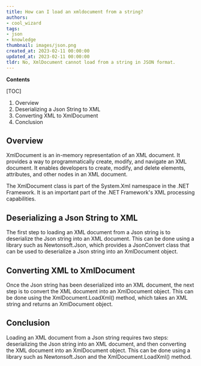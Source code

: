 ```yaml
---
title: How can I load an xmldocument from a string?
authors:
- cool_wizard
tags:
- json
- knowledge
thumbnail: images/json.png
created_at: 2023-02-11 00:00:00
updated_at: 2023-02-11 00:00:00
tldr: No, XmlDocument cannot load from a string in JSON format.
---
```


**Contents**

[TOC]

1. Overview
2. Deserializing a Json String to XML
3. Converting XML to XmlDocument
4. Conclusion

## Overview
XmlDocument is an in-memory representation of an XML document. It provides a way to programmatically create, modify, and navigate an XML document. It enables developers to create, modify, and delete elements, attributes, and other nodes in an XML document.

The XmlDocument class is part of the System.Xml namespace in the .NET Framework. It is an important part of the .NET Framework's XML processing capabilities.

## Deserializing a Json String to XML
The first step to loading an XML document from a Json string is to deserialize the Json string into an XML document. This can be done using a library such as Newtonsoft.Json, which provides a JsonConvert class that can be used to deserialize a Json string into an XmlDocument object.

## Converting XML to XmlDocument
Once the Json string has been deserialized into an XML document, the next step is to convert the XML document into an XmlDocument object. This can be done using the XmlDocument.LoadXml() method, which takes an XML string and returns an XmlDocument object.

## Conclusion
Loading an XML document from a Json string requires two steps: deserializing the Json string into an XML document, and then converting the XML document into an XmlDocument object. This can be done using a library such as Newtonsoft.Json and the XmlDocument.LoadXml() method.
